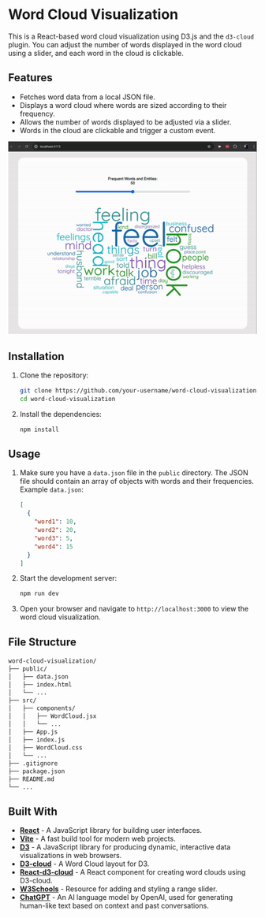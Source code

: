 # Word Cloud Visualization

This is a React-based word cloud visualization using D3.js and the `d3-cloud` plugin. You can adjust the number of words displayed in the word cloud using a slider, and each word in the cloud is clickable.

## Features

- Fetches word data from a local JSON file.
- Displays a word cloud where words are sized according to their frequency.
- Allows the number of words displayed to be adjusted via a slider.
- Words in the cloud are clickable and trigger a custom event.

![Word Cloud Screen recording](./public/ScreenRecording02.gif)

## Installation

1. Clone the repository:

   ```bash
   git clone https://github.com/your-username/word-cloud-visualization.git
   cd word-cloud-visualization
   ```

2. Install the dependencies:

   ```bash
   npm install
   ```

## Usage

1. Make sure you have a `data.json` file in the `public` directory. The JSON file should contain an array of objects with words and their frequencies. Example `data.json`:

   ```json
   [
     {
       "word1": 10,
       "word2": 20,
       "word3": 5,
       "word4": 15
     }
   ]
   ```

2. Start the development server:

   ```bash
   npm run dev
   ```

3. Open your browser and navigate to `http://localhost:3000` to view the word cloud visualization.

## File Structure

```plaintext
word-cloud-visualization/
├── public/
│   ├── data.json
│   ├── index.html
│   └── ...
├── src/
│   ├── components/
│   │   ├── WordCloud.jsx
│   │   └── ...
│   ├── App.js
│   ├── index.js
│   ├── WordCloud.css
│   └── ...
├── .gitignore
├── package.json
├── README.md
└── ...
```

## Built With

- **[React](https://reactjs.org/)** - A JavaScript library for building user interfaces.
- **[Vite](https://vitejs.dev/)** - A fast build tool for modern web projects.
- **[D3](https://d3js.org/)** - A JavaScript library for producing dynamic, interactive data visualizations in web browsers.
- **[D3-cloud](https://github.com/jasondavies/d3-cloud)** - A Word Cloud layout for D3.
- **[React-d3-cloud](https://github.com/Yoctol/react-d3-cloud)** - A React component for creating word clouds using D3-cloud.
- **[W3Schools](https://www.w3schools.com/howto/howto_js_rangeslider.asp)** - Resource for adding and styling a range slider.
- **[ChatGPT](https://openai.com/chatgpt)** - An AI language model by OpenAI, used for generating human-like text based on context and past conversations.
